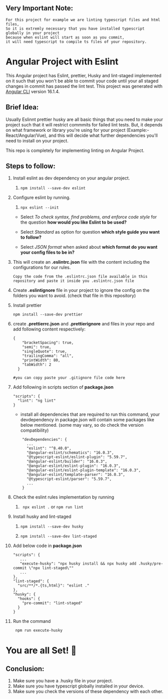 ## Very Important Note: 
```
For this project for example we are linting typescript files and html files, 
So it is extremly necessary that you have installed typescript globally in your project 
because when eslint will start as soon as you commit, 
it will need typescript to compile ts files of your repository.
```

# Angular Project with Eslint

This Angular project has Eslint, prettier, Husky and lint-staged implemented on it such that you won't be able to commit your code until your all staged changes in commit has passed the lint test.
This project was generated with [Angular CLI](https://github.com/angular/angular-cli) version 16.1.4.

## Brief Idea:
Usually Eslinnt prettier husky are all basic things that you need to make your project such that it will restrict commmits for failed lint tests. 
But, it depends on what framework or library you're using for your project (Example:- React/Angular/Vue), and this will decide what further dependencies you'll need to install on your project. 

This repo is completely for implementing linting on Angular Project.

## Steps to follow:

1) Install eslint as dev dependency on your angular project.

    1) `npm install --save-dev eslint`


2) Configure eslint by running. 

    1) `npx eslint --init`

    + Select *To check syntax, find problems, and enforce code style* for the question **how would you like Eslint to be used?**

    + Select *Standard* as option for question **which style guide you want to follow?**

    + Select *JSON format* when asked about **which format do you want your config files to be in?**


3) This will create an **.eslintrc.json** file with the content including the configurations for our rules.

    ```
    Copy the code from the .eslintrc.json file available in this repository and paste it inside you .eslintrc.json file
    ````


4) Create **.eslintignore** file in your project to ignore the config on the folders you want to avoid. (check that file in this repository)


5) Install prettier 

    `npm install --save-dev prettier`


6) create **.prettierrc.json** and **.prettierignore** and files in your repo and add following content respectively:

      ```
      {
          "bracketSpacing": true,
          "semi": true,
          "singleQuote": true,
          "trailingComma": "all",
          "printWidth": 80,
          "tabWidth": 2
        }
      ```

      ```
      #you can copy paste your .gitignore file code here
      ```


7) Add following in scripts section of **package.json**

    ```
    "scripts": {
      "lint": "ng lint"
    }
    ```

    + install all dependencies that are required to run this command, your devdependency in package.json will contain some packages like below mentioned. (some         may vary, so do check the version compatibility)

    ```
        "devDependencies": {
          ...
          "eslint": "^8.40.0",
          "@angular-eslint/schematics": "16.0.3",
          "@typescript-eslint/eslint-plugin": "5.59.7",
          "@angular-eslint/builder": "16.0.3",
          "@angular-eslint/eslint-plugin": "16.0.3",
          "@angular-eslint/eslint-plugin-template": "16.0.3",
          "@angular-eslint/template-parser": "16.0.3",
          "@typescript-eslint/parser": "5.59.7",
          ...
        }
    ```


8) Check the eslint rules implementation by running

    1) ` npx eslint .` or `npm run lint`


9) Install husky and lint-staged

    1) `npm install --save-dev husky`

    2) `npm install --save-dev lint-staged`


10) Add below code in **package.json**
    ```
    "scripts": {
       ...
       "execute-husky": "npx husky install && npx husky add .husky/pre-commit \"npx lint-staged\""   
       ... 
    },
    "lint-staged": {
      "src/**/*.{ts,html}": "eslint ."
    },
    "husky": {
      "hooks": {
        "pre-commit": "lint-staged"
      }
    }
    ```

11) Run the command 

    ` npm run execute-husky`



# You are all Set! :tada:

## Conclusion:
1) Make sure you have a .husky file in your project.
2) Make sure you have typescript globally installed in your device.
3) Make sure you check the versions of these dependency with each other. 
